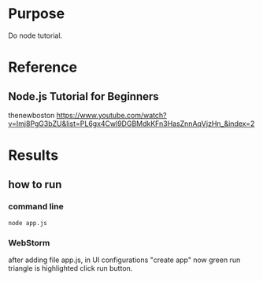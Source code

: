 # Purpose
Do node tutorial.

# Reference

## Node.js Tutorial for Beginners
thenewboston
https://www.youtube.com/watch?v=Imj8PgG3bZU&list=PL6gx4Cwl9DGBMdkKFn3HasZnnAqVjzHn_&index=2

# Results

## how to run

### command line

    node app.js
    
### WebStorm
after adding file app.js, in UI configurations "create app"
now green run triangle is highlighted
click run button.